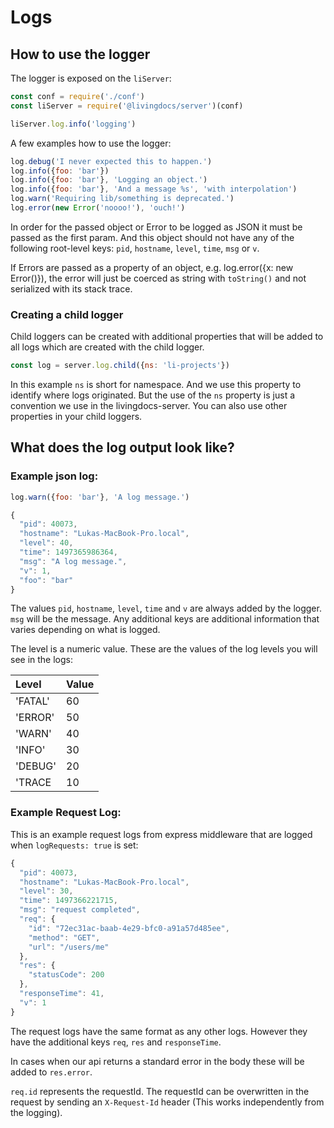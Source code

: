 # Logs

## How to use the logger

The logger is exposed on the `liServer`:

```javascript
const conf = require('./conf')
const liServer = require('@livingdocs/server')(conf)

liServer.log.info('logging')
```

A few examples how to use the logger:

```javascript
log.debug('I never expected this to happen.')
log.info({foo: 'bar'})
log.info({foo: 'bar'}, 'Logging an object.')
log.info({foo: 'bar'}, 'And a message %s', 'with interpolation')
log.warn('Requiring lib/something is deprecated.')
log.error(new Error('noooo!'), 'ouch!')
```

In order for the passed object or Error to be logged as JSON it must be passed as the first param. And this object should not have any of the following root-level keys: `pid`, `hostname`, `level`, `time`, `msg` or `v`.

If Errors are passed as a property of an object, e.g. log.error\({x: new Error\(\)}\), the error will just be coerced as string with `toString()` and not serialized with its stack trace.

### Creating a child logger

Child loggers can be created with additional properties that will be added to all logs which are created with the child logger.

```javascript
const log = server.log.child({ns: 'li-projects'})
```

In this example `ns` is short for namespace. And we use this property to identify where logs originated. But the use of the `ns` property is just a convention we use in the livingdocs-server. You can also use other properties in your child loggers.

## What does the log output look like?

### Example json log:

```javascript
log.warn({foo: 'bar'}, 'A log message.')
```

```javascript
{
  "pid": 40073,
  "hostname": "Lukas-MacBook-Pro.local",
  "level": 40,
  "time": 1497365986364,
  "msg": "A log message.",
  "v": 1,
  "foo": "bar"
}
```

The values `pid`, `hostname`, `level`, `time` and `v` are always added by the logger. `msg` will be the message. Any additional keys are additional information that varies depending on what is logged.

The level is a numeric value. These are the values of the log levels you will see in the logs:

| Level | Value |
| :--- | :--- |
| 'FATAL' | 60 |
| 'ERROR' | 50 |
| 'WARN' | 40 |
| 'INFO' | 30 |
| 'DEBUG' | 20 |
| 'TRACE | 10 |

### Example Request Log:

This is an example request logs from express middleware that are logged when `logRequests: true` is set:

```javascript
{
  "pid": 40073,
  "hostname": "Lukas-MacBook-Pro.local",
  "level": 30,
  "time": 1497366221715,
  "msg": "request completed",
  "req": {
    "id": "72ec31ac-baab-4e29-bfc0-a91a57d485ee",
    "method": "GET",
    "url": "/users/me"
  },
  "res": {
    "statusCode": 200
  },
  "responseTime": 41,
  "v": 1
}
```

The request logs have the same format as any other logs. However they have the additional keys `req`, `res` and `responseTime`.

In cases when our api returns a standard error in the body these will be added to `res.error`.

`req.id` represents the requestId. The requestId can be overwritten in the request by sending an `X-Request-Id` header \(This works independently from the logging\).

